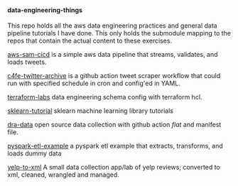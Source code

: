 #### data-engineering-things

This repo holds all the aws data engineering practices and general data pipeline tutorials I have done. This only holds the submodule mapping to the repos that contain the actual content to these exercises.

[aws-sam-cicd](https://github.com/shiyis/aws-serverless-etl-cicd) is a simple aws data pipeline that streams, validates, and loads tweets.

[c4fe-twitter-archive](https://github.com/shiyis/c4pe2022-tweets) is a github action tweet scraper workflow that could run with specified schedule in cron and config'ed in YAML.

[terraform-labs](https://github.com/shiyis/terraform-labs) data engineering schema config with terraform hcl.

[sklearn-tutorial](https://github.com/jakevdp/sklearn_tutorial/tree/5098cee2a638c56c311aca0c18987e407fe127fd) sklearn machine learning library tutorials

[dra-data](https://github.com/shiyis/dra-data) open source data collection with github action _flat_ and manifest file.

[pyspark-etl-example](https://github.com/AlexIoannides/pyspark-example-project/tree/eeee0c2b9af79fdd7c5d86fe56466c147b487e26) a pyspark etl example that extracts, transforms, and loads dummy data

[yelp-to-xml](https://github.com/shiyis/data-labs/tree/master/yelp-to-xml) A small data collection app/lab of yelp reviews; converted to xml, cleaned, wrangled and managed.

